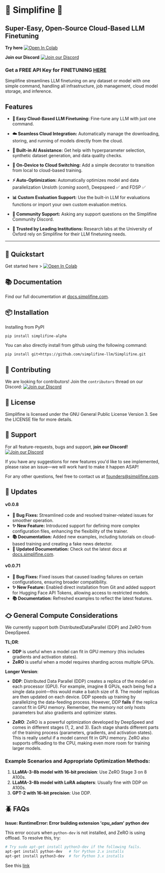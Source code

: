# 🌟 Simplifine 🌟

## Super-Easy, Open-Source Cloud-Based LLM Finetuning

**Try here**  [![Open In Colab](https://colab.research.google.com/assets/colab-badge.svg)](https://colab.research.google.com/github/simplifine-llm/Simplifine/blob/main/examples/cloud_quickstart.ipynb)

**Join our Discord** [![Join our Discord](https://img.shields.io/badge/Join%20our%20Discord-7289DA?style=for-the-badge&logo=discord&logoColor=white)](https://discord.gg/vvJ6A7MrMv)

### **Get a FREE API Key for  FINETUNING [HERE](https://www.simplifine.com/api-key-interest)**


Simplifine streamlines LLM finetuning on any dataset or model with one simple command, handling all infrastructure, job management, cloud model storage, and inference.

## Features
- **🚀 Easy Cloud-Based LLM Finetuning:** Fine-tune any LLM with just one command.

- **☁️ Seamless Cloud Integration:** Automatically manage the downloading, storing, and running of models directly from the cloud.

- **🤖 Built-in AI Assistance:** Get help with hyperparameter selection, synthetic dataset generation, and data quality checks.

- **🔄 On-Device to Cloud Switching:** Add a simple decorator to transition from local to cloud-based training.

- **⚡ Auto-Optimization:** Automatically optimizes model and data parallelization Unsloth (*coming soon!*), Deepspeed ✅ and FDSP ✅

- **📊 Custom Evaluation Support:** Use the built-in LLM for evaluations functions or import your own custom evaluation metrics.

- **💼 Community Support:** Asking any support questions on the Simplifine Community Discord.

- **🏅 Trusted by Leading Institutions:** Research labs at the University of Oxford rely on Simplifine for their LLM finetuning needs.

---

## 🏁 Quickstart

Get started here > [![Open In Colab](https://colab.research.google.com/assets/colab-badge.svg)](https://colab.research.google.com/github/simplifine-llm/Simplifine/blob/main/examples/cloud_quickstart.ipynb)


## 📚 Documentation

Find our full documentation at [docs.simplifine.com](http://docs.simplifine.com).

## 📦 Installation

Installing from PyPI
```bash
pip install simplifine-alpha
```

You can also directly install from github using the following command:
```bash
pip install git+https://github.com/simplifine-llm/Simplifine.git
```

## 🤝 Contributing

We are looking for contributors! Join the `contributors` thread on our Discord:  [![Join our Discord](https://img.shields.io/badge/Join%20our%20Discord-7289DA?style=for-the-badge&logo=discord&logoColor=white)](https://discord.gg/vvJ6A7MrMv)


## 📄 License

Simplifine is licensed under the GNU General Public License Version 3. See the LICENSE file for more details.

## 💬 Support
For all feature-requests, bugs and support, **join our Discord!** [![Join our Discord](https://img.shields.io/badge/Join%20our%20Discord-7289DA?style=for-the-badge&logo=discord&logoColor=white)](https://discord.gg/vvJ6A7MrMv)

If you have any suggestions for new features you'd like to see implemented, please raise an issue—we will work hard to make it happen ASAP! 

For any other questions, feel free to contact us at [founders@simplifine.com](mailto:founders@simplifine.com).



## 🔄 Updates

#### **v0.0.8**
- **🐛 Bug Fixes:** Streamlined code and resolved trainer-related issues for smoother operation.
- **✨ New Feature:** Introduced support for defining more complex configuration files, enhancing the flexibility of the trainer.
- **📚 Documentation:** Added new examples, including tutorials on cloud-based training and creating a fake news detector.
- **🔗 Updated Documentation:** Check out the latest docs at [docs.simplifine.com](https://docs.simplifine.com).

#### **v0.0.71**
- **🐛 Bug Fixes:** Fixed issues that caused loading failures on certain configurations, ensuring broader compatibility.
- **✨ New Feature:** Enabled direct installation from Git and added support for Hugging Face API Tokens, allowing access to restricted models.
- **📚 Documentation:** Refreshed examples to reflect the latest features.



## ⛮ General Compute Considerations

We currently support both DistributedDataParallel (DDP) and ZeRO from DeepSpeed.

**TL;DR**: 
- **DDP** is useful when a model can fit in GPU memory (this includes gradients and activation states).
- **ZeRO** is useful when a model requires sharding across multiple GPUs.

**Longer Version**:

- **DDP**: Distributed Data Parallel (DDP) creates a replica of the model on each processor (GPU). For example, imagine 8 GPUs, each being fed a single data point—this would make a batch size of 8. The model replicas are then updated on each device. DDP speeds up training by parallelizing the data-feeding process. However, DDP **fails** if the replica cannot fit in GPU memory. Remember, the memory not only hosts parameters but also gradients and optimizer states.

- **ZeRO**: ZeRO is a powerful optimization developed by DeepSpeed and comes in different stages (1, 2, and 3). Each stage shards different parts of the training process (parameters, gradients, and activation states). This is really useful if a model cannot fit in GPU memory. ZeRO also supports offloading to the CPU, making even more room for training larger models.

### Example Scenarios and Appropriate Optimization Methods:
1. **LLaMA-3-8b model with 16-bit precision**: Use ZeRO Stage 3 on 8 A100s.
2. **LLaMA-3-8b model with LoRA adapters**: Usually fine with DDP on A100s.
3. **GPT-2 with 16-bit precision**: Use DDP.

## 🪲 FAQs

**Issue: RuntimeError: Error building extension 'cpu_adam' python dev**

This error occurs when `python-dev` is not installed, and ZeRO is using offload. To resolve this, try:

```bash
# Try sudo apt-get install python3-dev if the following fails.
apt-get install python-dev   # for Python 2.x installs
apt-get install python3-dev  # for Python 3.x installs
``` 

See this [link](https://stackoverflow.com/questions/21530577/fatal-error-python-h-no-such-file-or-directory)

